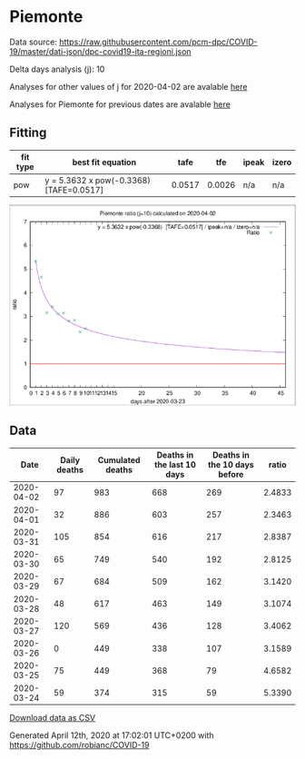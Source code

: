 # Piemonte

Data source: https://raw.githubusercontent.com/pcm-dpc/COVID-19/master/dati-json/dpc-covid19-ita-regioni.json

Delta days analysis (j): 10

Analyses for other values of j for 2020-04-02 are avalable [here](../2020-04-02/README.md)

Analyses for Piemonte for previous dates are avalable [here](../README.md)

## Fitting 
|fit type|best fit equation|tafe|tfe|ipeak|izero|
|-------|-----|--------|------|---|---|
|pow|y = 5.3632 x pow(-0.3368)  [TAFE=0.0517]|0.0517|0.0026|n/a|n/a|

![Plot](COVID-19_piemonte_j10_2020-04-02.png)

## Data
|Date|Daily deaths|Cumulated deaths|Deaths in the last 10 days|Deaths in the 10 days before|ratio|
|----|----------|-----------|-------|--------------------|-----|
|2020-04-02|97|983|668|269|2.4833|
|2020-04-01|32|886|603|257|2.3463|
|2020-03-31|105|854|616|217|2.8387|
|2020-03-30|65|749|540|192|2.8125|
|2020-03-29|67|684|509|162|3.1420|
|2020-03-28|48|617|463|149|3.1074|
|2020-03-27|120|569|436|128|3.4062|
|2020-03-26|0|449|338|107|3.1589|
|2020-03-25|75|449|368|79|4.6582|
|2020-03-24|59|374|315|59|5.3390|

[Download data as CSV](COVID-19_piemonte_j10_2020-04-02.csv)

Generated April 12th, 2020 at 17:02:01 UTC+0200 with https://github.com/robianc/COVID-19
